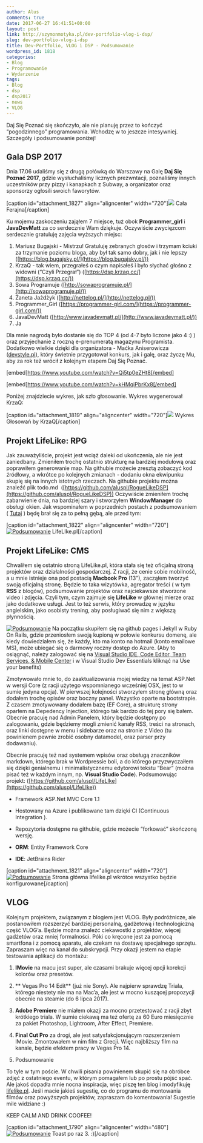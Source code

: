 ```yaml
---
author: Alus
comments: true
date: 2017-06-27 16:41:51+00:00
layout: post
link: http://szymonmotyka.pl/dev-portfolio-vlog-i-dsp/
slug: dev-portfolio-vlog-i-dsp
title: Dev-Portfolio, VLOG i DSP - Podsumowanie
wordpress_id: 1818
categories:
- Blog
- Programowanie
- Wydarzenie
tags:
- Blog
- dsp
- dsp2017
- news
- VLOG
---
```


Daj Się Poznać się skończyło, ale nie planuję przez to kończyć “pogodzinnego” programowania. Wchodzę w to jeszcze intesywniej. Szczegóły i podsumowanie poniżej!
<!-- more -->


## Gala DSP 2017


Dnia 17.06 udaliśmy się z drugą połówką do Warszawy na Galę **Daj Się Poznać 2017**, gdzie wysłuchaliśmy licznych prezwntacji, poznaliśmy innych uczestników przy pizzy i kanapkach z Subway, a organizator oraz sponsorzy ogłosili swoich faworytów.

[caption id="attachment_1827" align="aligncenter" width="720"][![](http://szymonmotyka.pl/wp-content/uploads/2017/06/clip_image001-1-785x524.jpg)](http://szymonmotyka.pl/wp-content/uploads/2017/06/clip_image001-1.jpg) Cała Ferajna[/caption]

Ku mojemu zaskoczeniu zająłem 7 miejsce, tuż obok **Programmer_girl** i **JavaDevMatt** za co serdecznie Wam dziękuje. Oczywiście zwycięzcom serdecznie gratuluję zajęcia wyższych miejsc:

1. Mariusz Bugajski - Mistrzu! Gratuluję zebranych głosów i trzymam kciuki za trzymanie poziomu bloga, aby był tak samo dobry, jak i nie lepszy ([https://blog.bugajsky.pl/](https://blog.bugajsky.pl/))
2. KrzaQ - tak wiem, przegrałeś o czym napisałeś i było słychać głośno z widowni (“Czyli Przegrał”) ([https://dsp.krzaq.cc/](https://dsp.krzaq.cc/))
3. Sowa Programuje ([http://sowaprogramuje.pl/](http://sowaprogramuje.pl/))
4. Żaneta Jażdżyk ([http://nettelog.pl/](http://nettelog.pl/))
5. Programmer_Girl ([https://programmer-girl.com/](https://programmer-girl.com/))
6. JavaDevMatt ([http://www.javadevmatt.pl/](http://www.javadevmatt.pl/))
7. Ja

Dla mnie nagrodą było dostanie się do TOP 4 (od 4-7 było liczone jako 4 :) ) oraz przyjechanie z roczną e-prenumeratą magazynu Programista.
Dodatkowo wielkie dzięki dla organizatora - Maćka Aniserowicza ([devstyle.pl](http://devstyle.pl)), który świetnie przygotował konkurs, jak i galę, oraz życzę Mu, aby za rok też wrócił z kolejnym etapem Daj Się Poznać.

[embed]https://www.youtube.com/watch?v=Qi5tp0eZHt8[/embed]

[embed]https://www.youtube.com/watch?v=kHMqiPbrKx8[/embed]

Poniżej znajdziecie wykres, jak szło głosowanie. Wykres wygenerował KrzaQ:

[caption id="attachment_1819" align="aligncenter" width="720"][![](http://szymonmotyka.pl/wp-content/uploads/2017/06/DSPWykres-785x458.png)](http://szymonmotyka.pl/wp-content/uploads/2017/06/DSPWykres.png) Wykres Głosowań by KrzaQ[/caption]


## Projekt LifeLike: RPG


Jak zauważyliście, projekt jest wciąż daleki od ukończenia, ale nie jest zaniedbany. Zmieniłem trochę ostatnio strukturę na bardziej modułową oraz poprawiłem generowanie map. Na githubie możecie zresztą zobaczyć kod źródłowy, a wkrótce po kolejnych zmianach - dodaniu okna ekwipunku skupię się na innych istotnych rzeczach. Na githubie projektu można znaleźć plik todo.md  ([https://github.com/aluspl/RogueLikeDSP](https://github.com/aluspl/RogueLikeDSP))
Oczywiście zmieniłem trochę zabarwienie dnia, na bardziej szary i stworzyłem **WindowManager** do obsługi okien.
Jak wspominałem w poprzednich postach z podsumowaniem ( [Tutaj](http://szymonmotyka.pl/lifelike-podsumowanie/) ) będę brał się za to pełną gębą, ale przed tym:

[caption id="attachment_1822" align="aligncenter" width="720"][![Podsumowanie](http://szymonmotyka.pl/wp-content/uploads/2017/06/Screenshot-2017-06-27-18.31.04-785x491.png)](http://szymonmotyka.pl/wp-content/uploads/2017/06/Screenshot-2017-06-27-18.31.04.png) LifeLIke.pl[/caption]


## Projekt LifeLike: CMS


Chwaliłem się ostatnio stroną LifeLike.pl, która stała się też oficjalną stroną projektów oraz działalności gospodarczej. Z racji, że cenie sobie mobilność, a u mnie istnieje ona pod postacią **Macbook Pro** (13”), zacząłem tworzyć swoją oficjalną stronę. Będzie to taka wizytówka, agregator treści ( w tym **RSS** z blogów), podsumowanie projektów oraz najciekawsze stworzone video i zdjęcia. Czyli tym, czym zajmuje się **LifeLike** w głównej mierze oraz jako dodatkowe usługi. Jest to też serwis, który prowadzę w języku angielskim, jako osobisty trening, aby posługiwać się nim z większą płynnością.

[![Podsumowanie](http://szymonmotyka.pl/wp-content/uploads/2017/06/Screenshot-2017-06-27-18.25.40-785x498.png)](http://szymonmotyka.pl/wp-content/uploads/2017/06/Screenshot-2017-06-27-18.25.40.png)
Na początku skupiłem się na github pages i Jekyll w Ruby On Rails, gdzie przeniosłem swoją kupioną w połowie konkursu domenę, ale kiedy dowiedziałem się, że każdy, kto ma konto na hotmail (konto emailowe MS), może ubiegać się o darmowy roczny dostęp do Azure. (Aby to osiągnąć, należy zalogować się na [Visual Studio IDE, Code Editor, Team Services, & Mobile Center](https://www.visualstudio.com/) i w Visual Studio Dev Essentials kliknąć na Use your benefits)

Zmotywowało mnie to, do zaaktualizowania mojej wiedzy na temat ASP.Net w wersji Core (z racji użytego wspomnianego wcześniej OSX, jest to w sumie jedyna opcja). W pierwszej kolejności stworzyłem stronę główną oraz dodałem trochę opisów oraz boczny panel. Wszystko oparte na bootstrapie. Z czasem zmotywowany dodałem bazę (EF Core), a strukturę strony oparłem na Depedency Injection, którego tak bardzo do tej pory się bałem. Obecnie pracuję nad Admin Panelem, który będzie dostępny po zalogowaniu, gdzie będziemy mogli zmienić kanały RSS, treści na stronach, oraz linki dostępne w menu i sidebarze oraz na stronie z Video (tu powinienem pewnie zrobić osobny datamodel, oraz parser przy dodawaniu).

Obecnie pracuję też nad systemem wpisów oraz obsługą znaczników markdown, którego brak w Wordpressie boli, a do którego przyzwyczaiłem się dzięki genialnemu i minimalistycznemu edytorowi tekstu “Bear” (można pisać też w każdym innym, np. **Visual Studio Code**).
Podsumowując projekt: ([https://github.com/aluspl/LifeLIke](https://github.com/aluspl/LifeLIke))



 	
  * Framework ASP.Net MVC Core 1.1

 	
  * Hostowany na Azure i publikowane tam dzięki CI (Continuous Integration ).

 	
  * Repozytoria dostępne na githubie, gdzie możecie “forkować” skończoną wersję.

 	
  * **ORM**: Entity Framework Core

 	
  * **IDE**: JetBrains Rider


[caption id="attachment_1821" align="aligncenter" width="720"][![Podsumowanie](http://szymonmotyka.pl/wp-content/uploads/2017/06/Screenshot-2017-06-27-18.25.21-785x509.png)](http://szymonmotyka.pl/wp-content/uploads/2017/06/Screenshot-2017-06-27-18.25.21.png) Strona główna lifelike.pl wkrótce wszystko będzie konfigurowane[/caption]


## VLOG


Kolejnym projektem, związanym z blogiem jest VLOG. Były podróżnicze, ale postanowiłem rozszerzyć bardziej personalną, gadżetową i technologiczną część VLOG’a. Będzie można znaleźć ciekawostki z projektów, więcej gadżetów oraz mniej formalności. Póki co kręcone jest za pomocą smartfona i z pomocą aparatu, ale czekam na dostawę specjalnego sprzętu. Zapraszam więc na kanał do subskrypcji.
Przy okazji jestem na etapie testowania aplikacji do montażu:



 	
  1. **IMovie** na macu jest super, ale czasami brakuje więcej opcji korekcji kolorów oraz presetów.

 	
  2. ** Vegas Pro 14 Edit** (już nie Sony). Ale najpierw sprawdzę Triala, którego niestety nie ma na Mac’a, ale jest w mocno kuszącej propozycji obecnie na steamie (do 6 lipca 2017).

 	
  3. **Adobe Premiere** nie miałem okazji za mocno przetestować z racji zbyt krótkiego triala. W sumie ciekawą ma też ofertę za 60 Euro miesięcznie za pakiet Photoshop, Lightroom, After Effect, Premiere.

 	
  4. **Final Cut Pro** za drogi, ale jest satysfakcjonującym rozszerzeniem IMovie. Zmontowałem w nim film z Grecji. Więc najbliższy film na kanale, będzie efektem pracy w Vegas Pro 14.

 	
  5. Podsumowanie


To tyle w tym poście. W chwili pisania powinienem skupić się na obróbce zdjęć z ostatniego eventu, w którym pomagałem lub po prostu pójść spać. Ale jakoś dopadła mnie nocna inspiracja, więc piszę ten blog i modyfikuję [lifelike.pl](http://lifelike.pl). Jeśli macie jakieś sugestię, co do programu do montowania filmów oraz powyższych projektów, zapraszam do komentowania! Sugestie mile widziane :)

KEEP CALM AND DRINK COOFEE!

[caption id="attachment_1790" align="aligncenter" width="480"][![Podsumowanie](http://szymonmotyka.pl/wp-content/uploads/2017/05/20170531_203833.gif)](http://szymonmotyka.pl/wp-content/uploads/2017/05/20170531_203833.gif) Toast po raz 3. :)[/caption]
